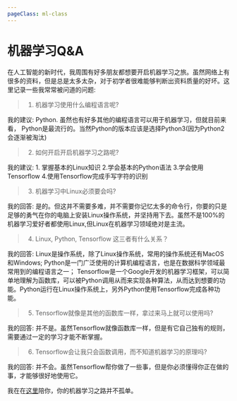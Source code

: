 ```yaml
---
pageClass: ml-class
---
```

# 机器学习Q&A
在人工智能的新时代，我周围有好多朋友都想要开启机器学习之旅。虽然网络上有很多的资料，但是总是太多太杂，对于初学者很难能够判断出资料质量的好坏。这里记录一些我常常被问道的问题:
> 1. 机器学习使用什么编程语言呢? 

我的建议: Python. 虽然也有好多其他的编程语言可以用于机器学习，但就目前来看， Python是最流行的。当然Python的版本应该是选择Python3(因为Python2会逐渐被淘汰)

> 2. 如何开启开启机器学习之路呢?

我的建议: 1. 掌握基本的Linux知识 2.学会基本的Python语法 3.学会使用Tensorflow 4.使用Tensorflow完成手写字符的识别

> 3. 机器学习中Linux必须要会吗?

我的回答: 是的。但这并不需要多难，并不需要你记忆太多的命令行，你要的只是足够的勇气在你的电脑上安装Linux操作系统，并坚持用下去。虽然不是100%的机器学习爱好者都使用Linux,但Linux在机器学习领域绝对是主流。

> 4. Linux, Python, Tensorflow 这三者有什么关系？

我的回答: Linux是操作系统，除了Linux操作系统，常用的操作系统还有MacOS和Windows; Python是一门广泛使用的计算机编程语言，也是在数据科学领域最常用到的编程语言之一； Tensorflow是一个Google开发的机器学习框架，可以简单地理解为函数库，可以被Python调用从而来实现各种算法，从而达到想要的功能。Python运行在Linux操作系统上，另外Python使用Tensorflow完成各种功能。

> 5. Tensorflow就像是其他的函数库一样，拿过来马上就可以使用吗?

我的回答: 并不是。虽然Tensorflow就像函数库一样，但是有它自己独有的规则，需要通过一定的学习才能不断掌握。

> 6. Tensorflow会让我只会函数调用，而不知道机器学习的原理吗?

我的回答: 并不会。虽然Tensorflow帮你做了一些事，但是你必须懂得你正在做的事，才能够很好地使用它。

我在在[这里](/)陪你，你的机器学习之路并不孤单。

<Valine></Valine>